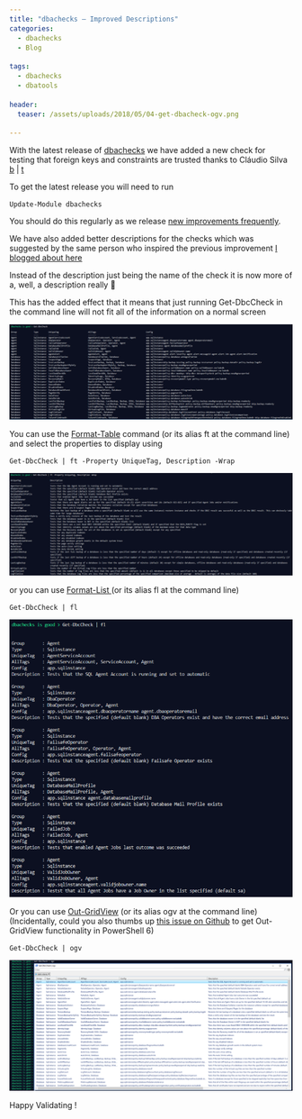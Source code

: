 ```yaml
---
title: "dbachecks – Improved Descriptions"
categories:
  - dbachecks
  - Blog

tags:
  - dbachecks
  - dbatools

header:
  teaser: /assets/uploads/2018/05/04-get-dbacheck-ogv.png

---
```

With the latest release of [dbachecks](https://www.powershellgallery.com/packages/dbachecks/1.1.128) we have added a new check for testing that foreign keys and constraints are trusted thanks to Cláudio Silva [b](https://claudioessilva.eu/) | [t](https://twitter.com/ClaudioESSilva)

To get the latest release you will need to run

    Update-Module dbachecks

You should do this regularly as we release [new improvements frequently](/version-update-code-signing-and-publishing-to-the-powershell-gallery-with-vsts/).

We have also added better descriptions for the checks which was suggested by the same person who inspired the previous improvement [I blogged about here](/dbachecks-which-configuration-item-for-which-check/)

Instead of the description just being the name of the check it is now more of a, well, a description really 🙂

This has the added effect that it means that just running Get-DbcCheck in the command line will not fit all of the information on a normal screen

[![01 - get-dbccheck.png](/assets/uploads/2018/05/01-get-dbccheck.png)](/assets/uploads/2018/05/01-get-dbccheck.png)

You can use the [Format-Table](https://docs.microsoft.com/en-us/powershell/module/microsoft.powershell.utility/format-table?view=powershell-5.1) command (or its alias ft at the command line) and select the properties to display using

    Get-DbcCheck | ft -Property UniqueTag, Description -Wrap

[![02 - get-dbccheck format table](/assets/uploads/2018/05/02-get-dbccheck-format-table.png)](/assets/uploads/2018/05/02-get-dbccheck-format-table.png)

or you can use [Format-List ](https://docs.microsoft.com/en-us/powershell/module/microsoft.powershell.utility/format-list?view=powershell-5.1)(or its alias fl at the command line)

    Get-DbcCheck | fl

[![03 get-dbccheck format list.png](/assets/uploads/2018/05/03-get-dbccheck-format-list.png)](/assets/uploads/2018/05/03-get-dbccheck-format-list.png)

Or you can use [Out-GridView](https://docs.microsoft.com/en-us/powershell/module/microsoft.powershell.utility/out-gridview?view=powershell-5.1) (or its alias ogv at the command line) (Incidentally, could you also thumbs up [this issue on Github](https://github.com/PowerShell/PowerShell/issues/3957) to get Out-GridView functionality in PowerShell 6)

    Get-DbcCheck | ogv

[![04 - get-dbacheck ogv](/assets/uploads/2018/05/04-get-dbacheck-ogv.png)](/assets/uploads/2018/05/04-get-dbacheck-ogv.png)

Happy Validating !






